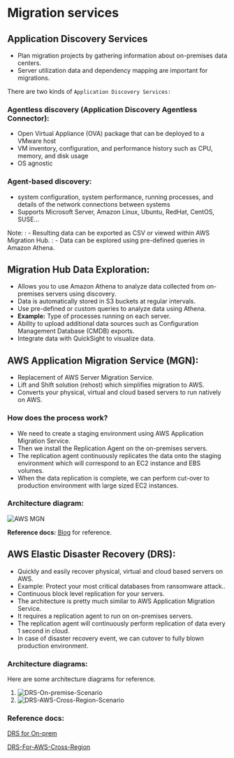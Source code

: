 # Migration services

## Application Discovery Services

- Plan migration projects by gathering information about on-premises data centers.
- Server utilization data and dependency mapping are important for migrations.

There are two kinds of `Application Discovery Services:`

### Agentless discovery (Application Discovery Agentless Connector):
- Open Virtual Appliance (OVA) package that can be deployed to a VMware host
- VM inventory, configuration, and performance history such as CPU, memory, and disk usage
- OS agnostic

### Agent-based discovery:

- system configuration, system performance, running processes, and details of the network connections between systems
- Supports Microsoft Server, Amazon Linux, Ubuntu, RedHat, CentOS, SUSE...

Note:
: - Resulting data can be exported as CSV or viewed within AWS Migration Hub.
: - Data can be explored using pre-defined queries in Amazon Athena.

## Migration Hub Data Exploration:

- Allows you to use Amazon Athena to analyze data collected from on-premises servers using discovery.
- Data is automatically stored in S3 buckets at regular intervals.
- Use pre-defined or custom queries to analyze data using Athena.
- **Example:** Type of processes running on each server.
- Ability to upload additional data sources such as Configuration Management Database (CMDB) exports.
- Integrate data with QuickSight to visualize data.

## AWS Application Migration Service (MGN):

- Replacement of AWS Server Migration Service.
- Lift and Shift solution (rehost) which simplifies migration to AWS.
- Converts your physical, virtual and cloud based servers to run natively on AWS.

### How does the process work?

- We need to create a staging environment using AWS Application Migration Service.
- Then we install the Replication Agent on the on-premises servers.
- The replication agent continuously replicates the data onto the staging environment which will correspond to an EC2 instance
  and EBS volumes.
- When the data replication is complete, we can perform cut-over to production environment with large sized EC2 instances.

### Architecture diagram:

![AWS MGN](https://d2908q01vomqb2.cloudfront.net/da4b9237bacccdf19c0760cab7aec4a8359010b0/2021/04/15/2021-aws-mgn-how-it-works.jpg)

**Reference docs:** [Blog](https://aws.amazon.com/blogs/aws/how-to-use-the-new-aws-application-migration-service-for-lift-and-shift-migrations/) for reference.

## AWS Elastic Disaster Recovery (DRS):

- Quickly and easily recover physical, virtual and cloud based servers on AWS.
- Example: Protect your most critical databases from ransomware attack..
- Continuous block level replication for your servers.
- The architecture is pretty much similar to AWS Application Migration Service.
- It requires a replication agent to run on on-premises servers.
- The replication agent will continuously perform replication of data every 1 second in cloud.
- In case of disaster recovery event, we can cutover to fully blown production environment.

### Architecture diagrams:

Here are some architecture diagrams for reference.

1. ![DRS-On-premise-Scenario](https://d2908q01vomqb2.cloudfront.net/e1822db470e60d090affd0956d743cb0e7cdf113/2022/05/04/AWS-Elastic-Disaster-Recovery-replicates-workloads-from-source-to-AWS-Region.png)
2. ![DRS-AWS-Cross-Region-Scenario](https://d2908q01vomqb2.cloudfront.net/da4b9237bacccdf19c0760cab7aec4a8359010b0/2022/11/17/DRS-Cross-Region-Diagram.jpg)

### Reference docs:

[DRS for On-prem](https://aws.amazon.com/blogs/storage/disaster-recovery-monitoring-of-aws-elastic-disaster-recovery/)

[DRS-For-AWS-Cross-Region](https://aws.amazon.com/blogs/aws/automated-in-aws-failback-for-aws-elastic-disaster-recovery/)